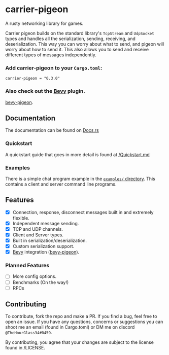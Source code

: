 # carrier-pigeon

A rusty networking library for games.

Carrier pigeon builds on the standard library's `TcpStream` and `UdpSocket` types and handles all the serialization, 
sending, receiving, and deserialization. This way you can worry about what to send, and pigeon will worry about how 
to send it. This also allows you to send and receive different types of messages independently.

### Add carrier-pigeon to your `Cargo.toml`:

`carrier-pigeon = "0.3.0"`

### Also check out the [Bevy](https://bevyengine.org/) plugin.

[bevy-pigeon](https://github.com/MitchellMarinoDev/bevy-pigeon).

## Documentation

The documentation can be found on [Docs.rs](https://docs.rs/carrier-pigeon)

### Quickstart

A quickstart guide that goes in more detail is found at [/Quickstart.md](Quickstart.md)

### Examples

There is a simple chat program example in the
[`examples/` directory](examples).
This contains a client and server command line programs.

## Features

- [x] Connection, response, disconnect messages built in and extremely flexible.
- [x] Independent message sending.
- [x] TCP and UDP channels.
- [x] Client and Server types.
- [x] Built in serialization/deserialization.
- [x] Custom serialization support.
- [x] [Bevy](https://bevyengine.org/) integration ([bevy-pigeon](https://github.com/MitchellMarinoDev/bevy-pigeon)).

### Planned Features

- [ ] More config options.
- [ ] Benchmarks (On the way!)
- [ ] RPCs

## Contributing

To contribute, fork the repo and make a PR. If you find a bug, feel free to open an issue. If you have any questions, 
concerns or suggestions you can shoot me an email (found in Cargo.toml) or DM me on discord `@TheHourGlass34#0459`.

By contributing, you agree that your changes are subject to the license found in /LICENSE.
